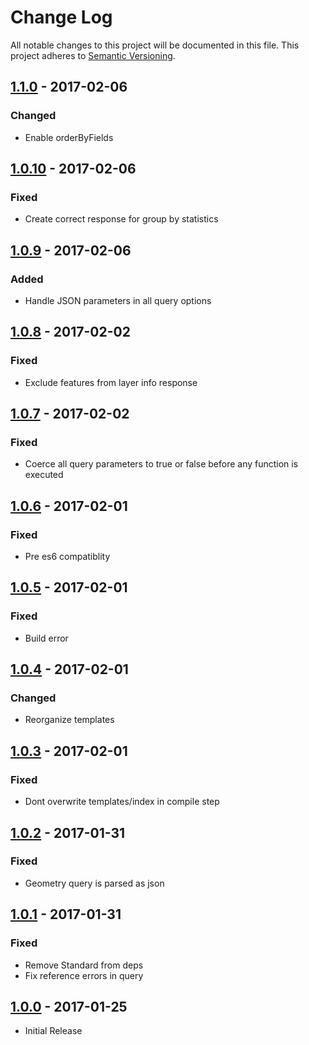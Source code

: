 # Change Log
All notable changes to this project will be documented in this file.
This project adheres to [Semantic Versioning](http://semver.org/).

## [1.1.0] - 2017-02-06
### Changed
* Enable orderByFields

## [1.0.10] - 2017-02-06
### Fixed
* Create correct response for group by statistics

## [1.0.9] - 2017-02-06
### Added
* Handle JSON parameters in all query options

## [1.0.8] - 2017-02-02
### Fixed
* Exclude features from layer info response

## [1.0.7] - 2017-02-02
### Fixed
* Coerce all query parameters to true or false before any function is executed

## [1.0.6] - 2017-02-01
### Fixed
* Pre es6 compatiblity

## [1.0.5] - 2017-02-01
### Fixed
* Build error

## [1.0.4] - 2017-02-01
### Changed
* Reorganize templates

## [1.0.3] - 2017-02-01
### Fixed
* Dont overwrite templates/index in compile step

## [1.0.2] - 2017-01-31
### Fixed
* Geometry query is parsed as json

## [1.0.1] - 2017-01-31
### Fixed
* Remove Standard from deps
* Fix reference errors in query

## [1.0.0] - 2017-01-25
* Initial Release

[1.1.0]: https://github.com/featureserver/featureserver/compare/v1.0.10..v1.1.0
[1.0.10]: https://github.com/featureserver/featureserver/compare/v1.0.9..v1.0.10
[1.0.9]: https://github.com/featureserver/featureserver/compare/v1.0.8..v1.0.9
[1.0.8]: https://github.com/featureserver/featureserver/compare/v1.0.7..v1.0.8
[1.0.7]: https://github.com/featureserver/featureserver/compare/v1.0.6..v1.0.7
[1.0.6]: https://github.com/featureserver/featureserver/compare/v1.0.5..v1.0.6
[1.0.5]: https://github.com/featureserver/featureserver/compare/v1.0.4..v1.0.5
[1.0.4]: https://github.com/featureserver/featureserver/compare/v1.0.3..v1.0.4
[1.0.3]: https://github.com/featureserver/featureserver/compare/v1.0.2..v1.0.3
[1.0.2]: https://github.com/featureserver/featureserver/compare/v1.0.1..v1.0.2
[1.0.1]: https://github.com/featureserver/featureserver/compare/v1.0.0..v1.0.1
[1.0.0]: https://github.com/featureserver/featureserver/releases/tag/v1.0.0

